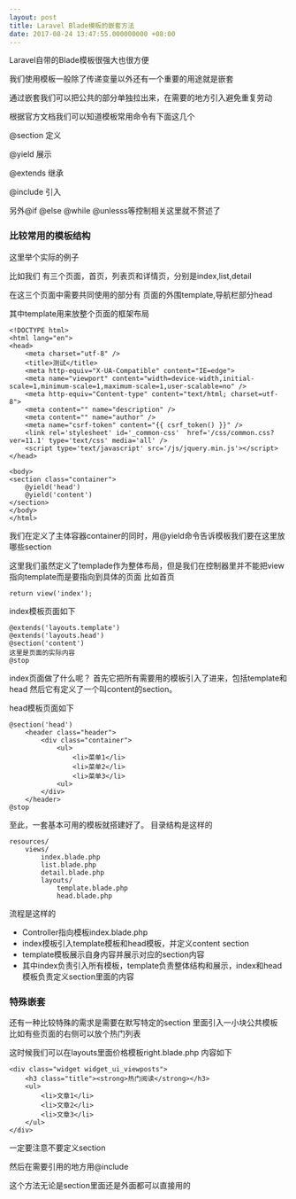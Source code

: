 ```yaml
---
layout: post
title: Laravel Blade模板的嵌套方法
date: 2017-08-24 13:47:55.000000000 +08:00
---
```



Laravel自带的Blade模板很强大也很方便

我们使用模板一般除了传递变量以外还有一个重要的用途就是嵌套

通过嵌套我们可以把公共的部分单独拉出来，在需要的地方引入避免重复劳动

根据官方文档我们可以知道模板常用命令有下面这几个

@section 定义

@yield 展示

@extends 继承

@include 引入


另外@if @else @while @unlesss等控制相关这里就不赘述了


### 比较常用的模板结构

这里举个实际的例子

比如我们 有三个页面，首页，列表页和详情页，分别是index,list,detail

在这三个页面中需要共同使用的部分有 页面的外围template,导航栏部分head

其中template用来放整个页面的框架布局

```
<!DOCTYPE html>
<html lang="en">
<head>
    <meta charset="utf-8" />
    <title>测试</title>
    <meta http-equiv="X-UA-Compatible" content="IE=edge">
    <meta name="viewport" content="width=device-width,initial-scale=1,minimum-scale=1,maximum-scale=1,user-scalable=no" />
    <meta http-equiv="Content-type" content="text/html; charset=utf-8">
    <meta content="" name="description" />
    <meta content="" name="author" />
    <meta name="csrf-token" content="{{ csrf_token() }}" />
    <link rel='stylesheet' id='_common-css'  href='/css/common.css?ver=11.1' type='text/css' media='all' />
    <script type='text/javascript' src='/js/jquery.min.js'></script>
</head>

<body>
<section class="container">
    @yield('head')
    @yield('content')
</section>
</body>
</html>
```
我们在定义了主体容器container的同时，用@yield命令告诉模板我们要在这里放哪些section

这里我们虽然定义了templade作为整体布局，但是我们在控制器里并不能把view指向template而是要指向到具体的页面
比如首页
```
return view('index');
```

index模板页面如下
```
@extends('layouts.template')
@extends('layouts.head')
@section('content')
这里是页面的实际内容
@stop
```
index页面做了什么呢？
首先它把所有需要用的模板引入了进来，包括template和head
然后它有定义了一个叫content的section。

head模板页面如下
```
@section('head')
    <header class="header">
        <div class="container">
            <ul>
                <li>菜单1</li>
                <li>菜单2</li>
                <li>菜单3</li>
            <ul>
        </div>
    </header>
@stop
```

至此，一套基本可用的模板就搭建好了。
目录结构是这样的
```
resources/
    views/
        index.blade.php
        list.blade.php
        detail.blade.php
        layouts/
            template.blade.php
            head.blade.php
```

流程是这样的
- Controller指向模板index.blade.php
- index模板引入template模板和head模板，并定义content section
- template模板展示自身内容并展示对应的section内容
- 其中index负责引入所有模板，template负责整体结构和展示，index和head模板负责定义section里面的内容

### 特殊嵌套

还有一种比较特殊的需求是需要在默写特定的section 里面引入一小块公共模板
比如有些页面的右侧可以放个热门列表

这时候我们可以在layouts里面价格模板right.blade.php
内容如下
```
<div class="widget widget_ui_viewposts">
    <h3 class="title"><strong>热门阅读</strong></h3>  
    <ul>
        <li>文章1</li>
        <li>文章2</li>
        <li>文章3</li>
    </ul>
</div>
```
一定要注意不要定义section

然后在需要引用的地方用@include

这个方法无论是section里面还是外面都可以直接用的
